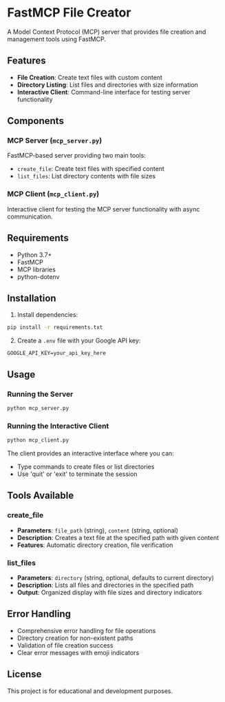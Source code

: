 # FastMCP File Creator

A Model Context Protocol (MCP) server that provides file creation and management tools using FastMCP.

## Features

- **File Creation**: Create text files with custom content
- **Directory Listing**: List files and directories with size information
- **Interactive Client**: Command-line interface for testing server functionality

## Components

### MCP Server (`mcp_server.py`)
FastMCP-based server providing two main tools:
- `create_file`: Create text files with specified content
- `list_files`: List directory contents with file sizes

### MCP Client (`mcp_client.py`)
Interactive client for testing the MCP server functionality with async communication.

## Requirements

- Python 3.7+
- FastMCP
- MCP libraries
- python-dotenv

## Installation

1. Install dependencies:
```bash
pip install -r requirements.txt
```

2. Create a `.env` file with your Google API key:
```
GOOGLE_API_KEY=your_api_key_here
```

## Usage

### Running the Server
```bash
python mcp_server.py
```

### Running the Interactive Client
```bash
python mcp_client.py
```

The client provides an interactive interface where you can:
- Type commands to create files or list directories
- Use 'quit' or 'exit' to terminate the session

## Tools Available

### create_file
- **Parameters**: `file_path` (string), `content` (string, optional)
- **Description**: Creates a text file at the specified path with given content
- **Features**: Automatic directory creation, file verification

### list_files
- **Parameters**: `directory` (string, optional, defaults to current directory)
- **Description**: Lists all files and directories in the specified path
- **Output**: Organized display with file sizes and directory indicators

## Error Handling

- Comprehensive error handling for file operations
- Directory creation for non-existent paths
- Validation of file creation success
- Clear error messages with emoji indicators

## License

This project is for educational and development purposes.